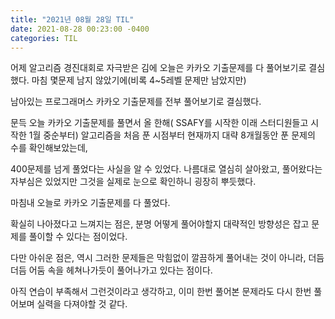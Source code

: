 ```yaml
---
title: "2021년 08월 28일 TIL"
date: 2021-08-28 00:23:00 -0400
categories: TIL
---
```


어제 알고리즘 경진대회로 자극받은 김에 오늘은 카카오 기출문제를 다 풀어보기로 결심했다. 마침 몇문제 남지 않았기에(비록 4~5레벨 문제만 남았지만) 

남아있는 프로그래머스 카카오 기출문제를 전부 풀어보기로 결심했다.

문득 오늘 카카오 기출문제를 풀면서 올 한해( SSAFY를 시작한 이래 스터디원들고 시작한 1월 중순부터) 알고리즘을 처음 푼 시점부터 현재까지 대략 8개월동안 푼 문제의 수를 확인해보았는데,

400문제를 넘게 풀었다는 사실을 알 수 있었다. 나름대로 열심히 살아왔고, 풀어왔다는 자부심은 있었지만 그것을 실제로 눈으로 확인하니 굉장히 뿌듯했다.

마침내 오늘로 카카오 기출문제를 다 풀었다.

확실히 나아졌다고 느껴지는 점은, 분명 어떻게 풀어야할지 대략적인 방향성은 잡고 문제를 풀이할 수 있다는 점이었다.

다만 아쉬운 점은, 역시 그러한 문제들은 막힘없이 깔끔하게 풀어내는 것이 아니라, 더듬더듬 어둠 속을 헤쳐나가듯이 풀어나가고 있다는 점이다.

아직 연습이 부족해서 그런것이라고 생각하고, 이미 한번 풀어본 문제라도 다시 한번 풀어보며 실력을 다져야할 것 같다.
